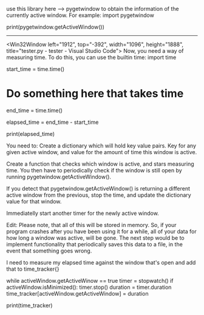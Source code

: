 use this library here --> pygetwindow to obtain the information of the currently active window. For example:
import pygetwindow

print(pygetwindow.getActiveWindow())
_____________________________________________
<Win32Window left="1912", top="-392", width="1096", height="1888", title="tester.py - tester - Visual Studio Code">
Now, you need a way of measuring time. To do this, you can use the builtin time:
import time

start_time = time.time()

# Do something here that takes time

end_time = time.time()

elapsed_time = end_time - start_time

print(elapsed_time)

You need to:
Create a dictionary which will hold key value pairs. Key for any given active window, and value for the amount of time this window is active.

Create a function that checks which window is active, and stars measuring time. You then have to periodically check if the window is still open by running pygetwindow.getActiveWindow().

If you detect that pygetwindow.getActiveWindow() is returning a different active window from the previous, stop the time, and update the dictionary value for that window.

Immediatelly start another timer for the newly active window.

Edit:
Please note, that all of this will be stored in memory. So, if your program crashes after you have been using it for a while, all of your data for how long a window was active, will be gone. The next step would be to implement functionality that periodically saves this data to a file, in the event that something goes wrong.


I need to measure my elapsed time against the window that's open and add that to time_tracker{}



while activeWindow.getActiveWinow == true
  timer = stopwatch()
  if activeWindow.isMinimized():
    timer.stop()
    duration = timer.duration
    time_tracker[activeWindow.getActiveWindow] = duration
  
  print(time_tracker)
